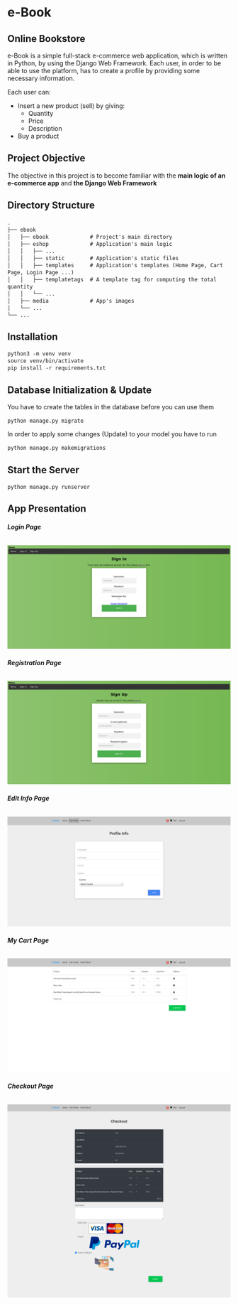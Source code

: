 # e-Book
## Online Bookstore


e-Book is a simple full-stack e-commerce web application, which is written in Python, by using the Django Web Framework. Each user, in order to be able to use the platform, has to create a profile by providing some necessary information.

Each user can:

* Insert a new product (sell) by giving:
    * Quantity
    * Price
    * Description  
* Buy a product

## Project Objective
The objective in this project is to become familiar with the **main logic of an e-commerce app** and **the Django Web Framework**

## Directory Structure

    .
    ├── ebook
    │   ├── ebook             # Project's main directory
    │   ├── eshop             # Application's main logic
    │   │   ├── ...
    │   │   ├── static        # Application's static files
    │   │   ├── templates     # Application's templates (Home Page, Cart Page, Login Page ...)
    │   │   ├── templatetags  # A template tag for computing the total quantity
    │   │   └── ...
    │   ├── media             # App's images
    │   └── ...
    └── ...


## Installation

```
python3 -m venv venv
source venv/bin/activate
pip install -r requirements.txt
```

## Database Initialization & Update

You have to create the tables in the database before you can use them
```
python manage.py migrate
```
In order to apply some changes (Update) to your model you have to run
```
python manage.py makemigrations
```
## Start the Server

```
python manage.py runserver
```
## App Presentation

###### **Login Page**
![alt text](https://github.com/ceffrosynis/eshop/blob/main/pics/Log%20In%20Page.png)

###### **Registration Page**
![alt text](https://github.com/ceffrosynis/eshop/blob/main/pics/Register%20Page.png)

###### **Edit Info Page**
![alt text](https://github.com/ceffrosynis/eshop/blob/main/pics/Edit%20Info%20Page.png)

###### **My Cart Page**
![alt text](https://github.com/ceffrosynis/eshop/blob/main/pics/Cart%20Page.png)

###### **Checkout Page**
![alt text](https://github.com/ceffrosynis/eshop/blob/main/pics/Checkout%20Page.png)

